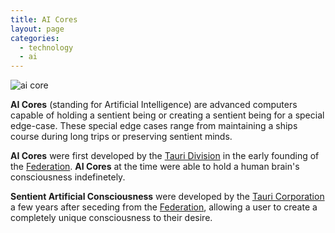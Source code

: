 ```yaml
---
title: AI Cores
layout: page
categories:
  - technology
  - ai
---
```


![ai core](../images/thumbnail/ai_core.png)

**AI Cores** (standing for Artificial Intelligence) are advanced computers capable of holding a sentient being or creating a sentient being for a special edge-case. These special edge cases range from maintaining a ships course during long trips or preserving sentient minds.

**AI Cores** were first developed by the [Tauri Division](../factions/tauri) in the early founding of the [Federation](../factions/federation). **AI Cores** at the time were able to hold a human brain's consciousness indefinetely.

**Sentient Artificial Consciousness** were developed by the [Tauri Corporation](../factions/tauri) a few years after seceding from the [Federation](../factions/federation), allowing a user to create a completely unique consciousness to their desire.
